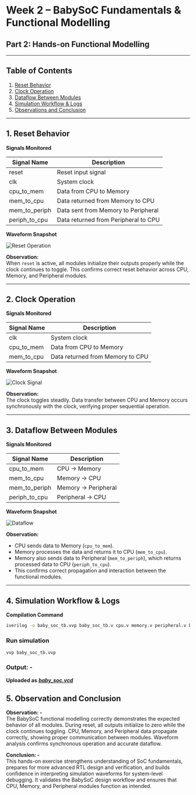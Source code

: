 # Week 2 – BabySoC Fundamentals & Functional Modelling  
## Part 2: Hands-on Functional Modelling  

---

## Table of Contents
1. [Reset Behavior](#1-reset-behavior)
2. [Clock Operation](#2-clock-operation)
3. [Dataflow Between Modules](#3-dataflow-between-modules)
4. [Simulation Workflow & Logs](#4-simulation-workflow--logs)
5. [Observations and Conclusion](#5-observations-and-conclusion)

---

## 1. Reset Behavior

**Signals Monitored**

| Signal Name      | Description |
|-----------------|-------------|
| reset           | Reset input signal |
| clk             | System clock |
| cpu_to_mem      | Data from CPU to Memory |
| mem_to_cpu      | Data returned from Memory to CPU |
| mem_to_periph   | Data sent from Memory to Peripheral |
| periph_to_cpu   | Data returned from Peripheral to CPU |

**Waveform Snapshot**  

![Reset Operation](https://github.com/user-attachments/assets/9caca34b-14bf-4f93-af44-065d6c6cad09)

**Observation:**  
When `reset` is active, all modules initialize their outputs properly while the clock continues to toggle. This confirms correct reset behavior across CPU, Memory, and Peripheral modules.

---

## 2. Clock Operation

**Signals Monitored**

| Signal Name   | Description |
|---------------|-------------|
| clk           | System clock |
| cpu_to_mem    | Data from CPU to Memory |
| mem_to_cpu    | Data returned from Memory to CPU |

**Waveform Snapshot**  

![Clock Signal](https://github.com/user-attachments/assets/744533f4-23d7-4e8d-a4b8-6c4c03dd518e)

**Observation:**  
The clock toggles steadily. Data transfer between CPU and Memory occurs synchronously with the clock, verifying proper sequential operation.

---

## 3. Dataflow Between Modules

**Signals Monitored**

| Signal Name     | Description |
|-----------------|-------------|
| cpu_to_mem      | CPU → Memory |
| mem_to_cpu      | Memory → CPU |
| mem_to_periph   | Memory → Peripheral |
| periph_to_cpu   | Peripheral → CPU |

**Waveform Snapshot**  

![Dataflow](https://github.com/user-attachments/assets/10c8731d-0613-4a9b-a690-5ee3081a92b0)

**Observation:**  
- CPU sends data to Memory (`cpu_to_mem`).  
- Memory processes the data and returns it to CPU (`mem_to_cpu`).  
- Memory also sends data to Peripheral (`mem_to_periph`), which returns processed data to CPU (`periph_to_cpu`).  
- This confirms correct propagation and interaction between the functional modules.

---

## 4. Simulation Workflow & Logs

**Compilation Command**  
```bash
iverilog -o baby_soc_tb.vvp baby_soc_tb.v cpu.v memory.v peripheral.v baby_soc.v
```
### Run simulation
```
vvp baby_soc_tb.vvp
```

### Output: -
**Uploaded as** ***[baby_soc.vcd](baby_soc.vcd)***

## 5. Observation and Conclusion

**Observation: -**  
The BabySoC functional modelling correctly demonstrates the expected behavior of all modules. During reset, all outputs initialize to zero while the clock continues toggling. CPU, Memory, and Peripheral data propagate correctly, showing proper communication between modules. Waveform analysis confirms synchronous operation and accurate dataflow.  

**Conclusion: -**  
This hands-on exercise strengthens understanding of SoC fundamentals, prepares for more advanced RTL design and verification, and builds confidence in interpreting simulation waveforms for system-level debugging. It validates the BabySoC design workflow and ensures that CPU, Memory, and Peripheral modules function as intended.
